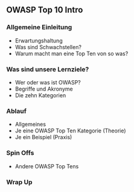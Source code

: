 ## OWASP Top 10 Intro

### Allgemeine Einleitung

* Erwartungshaltung
* Was sind Schwachstellen?
* Warum macht man eine Top Ten von so was?

### Was sind unsere Lernziele?

* Wer oder was ist OWASP?
* Begriffe und Akronyme
* Die zehn Kategorien

### Ablauf

* Allgemeines
* Je eine OWASP Top Ten Kategorie (Theorie)
* Je ein Beispiel (Praxis)

### Spin Offs

* Andere OWASP Top Tens

### Wrap Up
